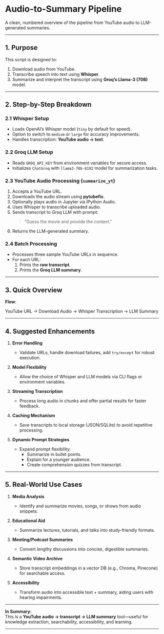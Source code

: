 #  Audio-to-Summary Pipeline

A clean, numbered overview of the pipeline from YouTube audio to LLM-generated summaries.

---

## 1. Purpose

This script is designed to:
1. Download audio from YouTube.
2. Transcribe speech into text using **Whisper**.
3. Summarize and interpret the transcript using **Groq’s Llama-3 (70B)** model.

---

## 2. Step-by-Step Breakdown

### 2.1 Whisper Setup
- Loads OpenAI’s Whisper model (`tiny` by default for speed).
- Option to switch to `medium` or `large` for accuracy improvements.
- Handles transcription: **YouTube audio → text**.

### 2.2 Groq LLM Setup
- Reads `GROQ_API_KEY` from environment variables for secure access.
- Initializes `ChatGroq` with `llama3-70b-8192` model for summarization tasks.

### 2.3 YouTube Audio Processing (`summarize_yt`)
1. Accepts a YouTube URL.
2. Downloads the audio stream using **pytubefix**.
3. Optionally plays audio in Jupyter via IPython Audio.
4. Uses Whisper to transcribe uploaded audio.
5. Sends transcript to Groq LLM with prompt:
   > “Guess the movie and provide the context.”
6. Returns the LLM-generated summary.

### 2.4 Batch Processing
- Processes three sample YouTube URLs in sequence.
- For each URL:
  1. Prints the **raw transcript**.
  2. Prints the **Groq LLM summary**.

---

## 3. Quick Overview

**Flow**:


YouTube URL → Download Audio → Whisper Transcription → LLM Summary


---

## 4. Suggested Enhancements

1. **Error Handling**
   - Validate URLs, handle download failures, add `try/except` for robust execution.

2. **Model Flexibility**
   - Allow the choice of Whisper and LLM models via CLI flags or environment variables.

3. **Streaming Transcription**
   - Process long audio in chunks and offer partial results for faster feedback.

4. **Caching Mechanism**
   - Save transcripts to local storage (JSON/SQLite) to avoid repetitive processing.

5. **Dynamic Prompt Strategies**
   - Expand prompt flexibility:
     - Summarize in bullet points.
     - Explain for a younger audience.
     - Create comprehension quizzes from transcript.

---

## 5. Real-World Use Cases

1. **Media Analysis**
   - Identify and summarize movies, songs, or shows from audio snippets.

2. **Educational Aid**
   - Summarize lectures, tutorials, and talks into study-friendly formats.

3. **Meeting/Podcast Summaries**
   - Convert lengthy discussions into concise, digestible summaries.

4. **Semantic Video Archive**
   - Store transcript embeddings in a vector DB (e.g., Chroma, Pinecone) for searchable access.

5. **Accessibility**
   - Transform audio into accessible text + summary, aiding users with hearing impairments.

---

**In Summary:**  
This is a **YouTube audio → transcript → LLM summary** tool—useful for knowledge extraction, searchability, accessibility, and learning.  

---




